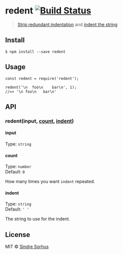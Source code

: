 redent [![Build Status](https://travis-ci.org/sindresorhus/redent.svg?branch=master)](https://travis-ci.org/sindresorhus/redent)
================================================================================================================================

> [Strip redundant indentation](https://github.com/sindresorhus/strip-indent) and [indent the string](https://github.com/sindresorhus/indent-string)

Install
-------

    $ npm install --save redent

Usage
-----

    const redent = require('redent');

    redent('\n  foo\n    bar\n', 1);
    //=> '\n foo\n   bar\n'

API
---

### redent(input, [count](#count), [indent](#indent))

#### input

Type: `string`

#### count

Type: `number`  
Default: `0`

How many times you want `indent` repeated.

#### indent

Type: `string`  
Default: `' '`

The string to use for the indent.

License
-------

MIT © [Sindre Sorhus](http://sindresorhus.com)
